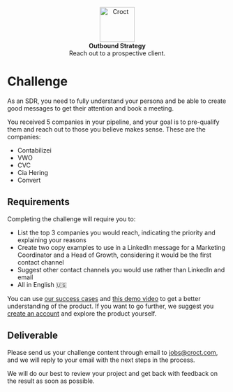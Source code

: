 <p align="center">
    <a href="https://croct.com">
      <img src="https://cdn.croct.io/brand/logo/repo-icon-green.svg" alt="Croct" height="80"/>
    </a>
    <br />
    <strong>Outbound Strategy</strong>
    <br />
    Reach out to a prospective client.
</p>

# Challenge

As an SDR, you need to fully understand your persona and be able to create good messages to get their attention and 
book a meeting.

You received 5 companies in your pipeline, and your goal is to pre-qualify them and reach out to those you believe 
makes sense. These are the companies:
- Contabilizei
- VWO
- CVC
- Cia Hering
- Convert

## Requirements

Completing the challenge will require you to:

- List the top 3 companies you would reach, indicating the priority and explaining your reasons
- Create two copy examples to use in a LinkedIn message for a Marketing Coordinator and a Head of Growth, 
  considering it would be the first contact channel
- Suggest other contact channels you would use rather than LinkedIn and email
- All in English 🇺🇸

You can use
[our success cases](https://blog.croct.com/tag/case-studies) and [this demo video](https://youtu.be/nsudSTeqK48)
to get a better understanding of the product. If you want to go further, we suggest you
[create an account](https://app.croct.com/) and explore the product yourself.

## Deliverable

Please send us your challenge content through email to jobs@croct.com, and we will reply to your email with the next steps
in the process.

We will do our best to review your project and get back with feedback on the result as soon as possible.
